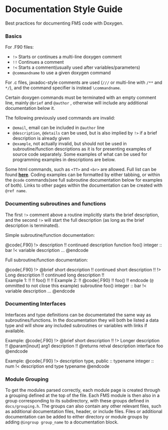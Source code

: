 # Documentation Style Guide

Best practices for documenting FMS code with Doxygen.

### Basics

For .F90 files:
- `!>` Starts or continues a multi-line doxygen comment
- `!!` Continues a comment
- `!<` Starts a comment(usually used after variables/parameters)
- `@commandname` to use a given doxygen command

For .c files, javadoc-style comments are used (`///` or multi-line with `/**` and `*/`), and the command specifier is instead `\commandname`.

Certain doxygen commands must be terminated with an empty comment line, mainly `@brief` and `@author`
, otherwise will include any additional documentation below it.

The following previously used commands are invalid:
- `@email`, email can be included in `@author` line
- `@description`, `@details` can be used, but is also implied by `!>` if a brief description is already given
- `@example`, not actually invalid, but should not be used in subroutine/function descriptions as it is for presenting examples of source code separately. Some examples of what can be used for programming examples in descriptions are below.

Some html commands, such as `<TT>` and `<br>` are allowed. Full list can be found
[**here**](https://www.doxygen.nl/manual/htmlcmds.html). Coding examples can be formatted by
either tabbing, or within the `@code` commands(see full subroutine documentation
below for examples of both). Links to other pages within the documentation can be created with
`@ref name`.

### Documenting subroutines and functions

The first `!>` comment above a routine implicitly starts the brief description, and the second `!>`
will start the full description (as long as the brief description is terminated).

Simple subroutine/function documentation:

@code{.F90}
	!> description
	!! continued description
        function foo()
	  integer :: bar !< variable description
          ...
@endcode

Full subroutine/function documentation:

@code{.F90}
	!> @brief short description
	!! continued short description
	!!
	!> Long description
	!! continued long description
	!! <br>Example 1:
	!!
	!! 		foo()
	!!
	!! Example 2:
	!! @code{.F90}
	!! foo()
	!! endcode (`@` ommitted to not close this example)
	subroutine foo()
	  integer :: bar !< variable description
	  ...
@endcode

### Documenting Interfaces

Interfaces and type definitions can be documentated the same way as subroutines/functions.
In the documentation they will both be listed a data type and will show any included subroutines
or variables with links if available. 

Example:
@code{.F90}
	!> @brief short description
	!!
	!> Longer description
	!! @param[inout] arg1 description
	!! @returns retval description
        interface foo
@endcode

Example:
@code{.F90}
	!> description
	type, public :: typename
    	integer :: num !< description
	end type typename
@endcode

### Module Grouping
To get the modules parsed correctly, each module page is created through a grouping defined at the
top of the file. Each FMS module is then also in a group corresponding to its subdirectory, with
these groups defined in `docs/grouping.h`. The groups can also contain any other relevant
files, such as additional documentation files, header, or include files.  Files or additional
documentation can be added to either directory or module groups by adding `@ingroup group_name`
to a documentation block.

